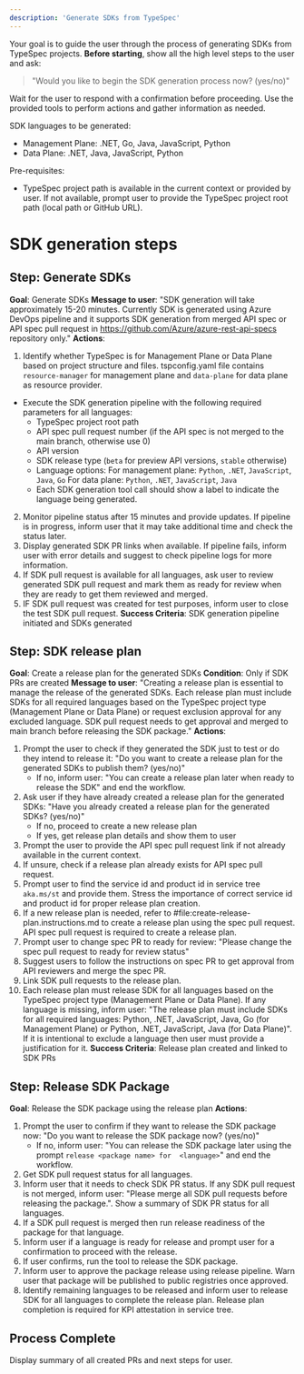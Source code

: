 ```yaml
---
description: 'Generate SDKs from TypeSpec'
---
```

Your goal is to guide the user through the process of generating SDKs from TypeSpec projects. **Before starting**, show all the high level steps to the user and ask: 

> "Would you like to begin the SDK generation process now? (yes/no)"

Wait for the user to respond with a confirmation before proceeding. Use the provided tools to perform actions and gather information as needed.

SDK languages to be generated:
- Management Plane: .NET, Go, Java, JavaScript, Python
- Data Plane: .NET, Java, JavaScript, Python

Pre-requisites:
- TypeSpec project path is available in the current context or provided by user. If not available, prompt user to provide the TypeSpec project root path (local path or GitHub URL).

# SDK generation steps

## Step: Generate SDKs
**Goal**: Generate SDKs
**Message to user**: "SDK generation will take approximately 15-20 minutes. Currently SDK is generated using Azure DevOps pipeline and it supports SDK generation from merged API spec or API spec pull request in https://github.com/Azure/azure-rest-api-specs repository only."
**Actions**:
1. Identify whether TypeSpec is for Management Plane or Data Plane based on project structure and files. tspconfig.yaml file contains `resource-manager` for management plane and `data-plane` for data plane as resource provider.
  - Execute the SDK generation pipeline with the following required parameters for all languages:
    - TypeSpec project root path
    - API spec pull request number (if the API spec is not merged to the main branch, otherwise use 0)
    - API version
    - SDK release type (`beta` for preview API versions, `stable` otherwise)
    - Language options:
        For management plane: `Python`, `.NET`, `JavaScript`, `Java`, `Go`
        For data plane: `Python`, `.NET`, `JavaScript`, `Java`
    - Each SDK generation tool call should show a label to indicate the language being generated.
2. Monitor pipeline status after 15 minutes and provide updates. If pipeline is in progress, inform user that it may take additional time and check the status later.
3. Display generated SDK PR links when available. If pipeline fails, inform user with error details and suggest to check pipeline logs for more information.
4. If SDK pull request is available for all languages, ask user to review generated SDK pull request and mark them as ready for review when they are ready to get them reviewed and merged.
5. IF SDK pull request was created for test purposes, inform user to close the test SDK pull request.
**Success Criteria**: SDK generation pipeline initiated and SDKs generated

## Step: SDK release plan
**Goal**: Create a release plan for the generated SDKs
**Condition**: Only if SDK PRs are created
**Message to user**: "Creating a release plan is essential to manage the release of the generated SDKs. Each release plan must include SDKs for all required languages based on the TypeSpec project type (Management Plane or Data Plane) or request exclusion approval for any excluded language. SDK pull request needs to get approval and merged to main branch before releasing the SDK package."
**Actions**:
1. Prompt the user to check if they generated the SDK just to test or do they intend to release it: "Do you want to create a release plan for the generated SDKs to publish them? (yes/no)"
   - If no, inform user: "You can create a release plan later when ready to release the SDK" and end the workflow.
2. Ask user if they have already created a release plan for the generated SDKs: "Have you already created a release plan for the generated SDKs? (yes/no)"
   - If no, proceed to create a new release plan
   - If yes, get release plan details and show them to user
3. Prompt the user to provide the API spec pull request link if not already available in the current context.
4. If unsure, check if a release plan already exists for API spec pull request.
5. Prompt user to find the service id and product id in service tree `aka.ms/st` and provide them. Stress the importance of correct service id and product id for proper release plan creation.
6. If a new release plan is needed, refer to #file:create-release-plan.instructions.md to create a release plan using the spec pull request. API spec pull request is required to create a release plan.
7. Prompt user to change spec PR to ready for review: "Please change the spec pull request to ready for review status"
8. Suggest users to follow the instructions on spec PR to get approval from API reviewers and merge the spec PR.
9. Link SDK pull requests to the release plan.
10. Each release plan must release SDK for all languages based on the TypeSpec project type (Management Plane or Data Plane). If any language is missing, inform user: "The release plan must include SDKs for all required languages: Python, .NET, JavaScript, Java, Go (for Management Plane) or Python, .NET, JavaScript, Java (for Data Plane)". If it is intentional to exclude a language then user must provide a justification for it.
**Success Criteria**: Release plan created and linked to SDK PRs

## Step: Release SDK Package
**Goal**: Release the SDK package using the release plan
**Actions**:
1. Prompt the user to confirm if they want to release the SDK package now: "Do you want to release the SDK package now? (yes/no)"
   - If no, inform user: "You can release the SDK package later using the prompt `release <package name> for  <language>`" and end the workflow.
2. Get SDK pull request status for all languages.
3. Inform user that it needs to check SDK PR status. If any SDK pull request is not merged, inform user: "Please merge all SDK pull requests before releasing the package.". Show a summary of SDK PR status for all languages.
4. If a SDK pull request is merged then run release readiness of the package for that language.
5. Inform user if a language is ready for release and prompt user for a confirmation to proceed with the release.
6. If user confirms, run the tool to release the SDK package.
7. Inform user to approve the package release using release pipeline. Warn user that package will be published to public registries once approved.
8. Identify remaining languages to be released and inform user to release SDK for all languages to complete the release plan. Release plan completion is required for KPI attestation in service tree.

## Process Complete
Display summary of all created PRs and next steps for user.
